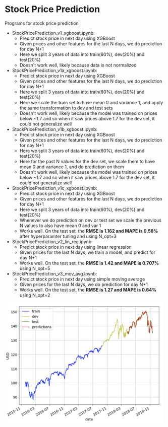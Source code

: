 # Stock Price Prediction
Programs for stock price prediction

* StockPricePrediction_v1_xgboost.ipynb:
	* Predict stock price in next day using XGBoost
    * Given prices and other features for the last N days, we do prediction for day N+1
	* Here we split 3 years of data into train(60%), dev(20%) and test(20%)
	* Doesn't work well, likely because data is not normalized
* StockPricePrediction_v1a_xgboost.ipynb:
    * Predict stock price in next day using XGBoost
    * Given prices and other features for the last N days, we do prediction for day N+1
    * Here we split 3 years of data into train(60%), dev(20%) and test(20%)
    * Here we scale the train set to have mean 0 and variance 1, and apply the same transformation to dev and test sets
    * Doesn't work well, likely because the model was trained on prices below ~1.7 and so when it saw prices above 1.7 for the dev set, it could not generalize well
* StockPricePrediction_v1b_xgboost.ipynb:
    * Predict stock price in next day using XGBoost
    * Given prices and other features for the last N days, we do prediction for day N+1
    * Here we split 3 years of data into train(60%), dev(20%) and test(20%)
    * Here for the past N values for the dev set, we scale them to have mean 0 and variance 1, and do prediction on them
    * Doesn't work well, likely because the model was trained on prices below ~1.7 and so when it saw prices above 1.7 for the dev set, it could not generalize well
* StockPricePrediction_v1c_xgboost.ipynb:
    * Predict stock price in next day using XGBoost
    * Given prices and other features for the last N days, we do prediction for day N+1
    * Here we split 3 years of data into train(60%), dev(20%) and test(20%)
    * Whenever we do prediction on dev or test set we scale the previous N values to also have mean 0 and var 1
    * Works well. On the test set, the **RMSE is 1.162 and MAPE is 0.58%** after hyperparamter tuning and using N_opt=3
* StockPricePrediction_v2_lin_reg.ipynb:
	* Predict stock price in next day using linear regression
	* Given prices for the last N days, we train a model, and predict for day N+1
    * Works well. On the test set, the **RMSE is 1.42 and MAPE is 0.707%** using N_opt=5
* StockPricePrediction_v3_mov_avg.ipynb:
    * Predict stock price in next day using simple moving average
    * Given prices for the last N days, we do prediction for day N+1
    * Works well. On the test set, the **RMSE is 1.27 and MAPE is 0.64%** using N_opt=2

<img src="./data/vti_predictions_xgboost.png">
